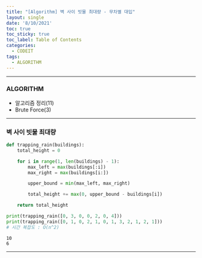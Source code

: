 ```yaml
---
title: "[Algorithm] 벽 사이 빗물 최대량 - 무차별 대입"
layout: single
date: '8/10/2021'
toc: true
toc_sticky: true
toc_label: Table of Contents
categories:
  - CODEIT
tags:
  - ALGORITHM
---
```


---
### ALGORITHM
* 알고리즘 정리(11)
* Brute Force(3)

---

### 벽 사이 빗물 최대량


```python
def trapping_rain(buildings):
    total_height = 0

    for i in range(1, len(buildings) - 1):
        max_left = max(buildings[:i])
        max_right = max(buildings[i:])

        upper_bound = min(max_left, max_right)

        total_height += max(0, upper_bound - buildings[i])

    return total_height

print(trapping_rain([0, 3, 0, 0, 2, 0, 4]))
print(trapping_rain([0, 1, 0, 2, 1, 0, 1, 3, 2, 1, 2, 1]))
# 시간 복잡도 : O(n^2)
```

    10
    6

---